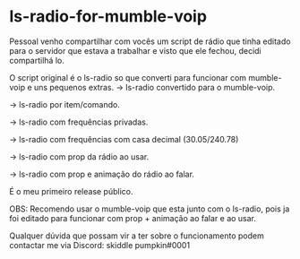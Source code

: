 # ls-radio-for-mumble-voip

Pessoal venho compartilhar com vocês um script de rádio que tinha editado para o servidor que estava a trabalhar e visto que ele fechou, decidi compartilhá lo.

O script original é o ls-radio so que converti para funcionar com mumble-voip e uns pequenos extras.
-> ls-radio convertido para o mumble-voip.

-> ls-radio por item/comando.

-> ls-radio com frequências privadas.

-> ls-radio com frequências com casa decimal (30.05/240.78)

-> ls-radio com prop da rádio ao usar.

-> ls-radio com prop e animação do rádio ao falar.

É o meu primeiro release público.

OBS: Recomendo usar o mumble-voip que esta junto com o ls-radio, pois ja foi editado para funcionar com prop + animação ao falar e ao usar.


Qualquer dúvida que possam vir a ter sobre o funcionamento podem contactar me via Discord: skiddle pumpkin#0001
